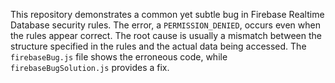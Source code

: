 This repository demonstrates a common yet subtle bug in Firebase Realtime Database security rules.  The error, a `PERMISSION_DENIED`, occurs even when the rules appear correct. The root cause is usually a mismatch between the structure specified in the rules and the actual data being accessed.  The `firebaseBug.js` file shows the erroneous code, while `firebaseBugSolution.js` provides a fix.